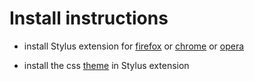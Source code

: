# Install instructions

- install Stylus extension for [firefox](https://addons.mozilla.org/en-US/firefox/addon/styl-us/) or [chrome](https://chrome.google.com/webstore/detail/stylus/clngdbkpkpeebahjckkjfobafhncgmne) or [opera](https://addons.opera.com/en-gb/extensions/details/stylus/)

- install the css [theme](https://raw.githubusercontent.com/kevung/backgammongalaxy_custom_style/master/postmanpat_sober.css) in Stylus extension

